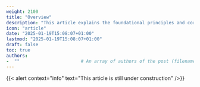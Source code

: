 ```yaml
---
weight: 2100
title: "Overview"
description: "This article explains the foundational principles and core knowledge needed to build software effectively."
icon: "article"
date: "2025-01-19T15:08:07+01:00"
lastmod: "2025-01-19T15:08:07+01:00"
draft: false
toc: true
authors:
-  ""                       # An array of authors of the post (filenames in content/authors).
---
```


{{< alert context="info" text="This article is still under construction" />}}
